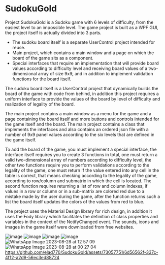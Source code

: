 # SudokuGold

Project SudokuGold is a Sudoku game with 6 levels of difficulty, from the easiest level to an impossible level.
The game project is built as a WPF GUI, the project itself is actually divided into 3 parts.

- The sudoku board itself is a separate UserControl project intended for reuse.
- Main project, which contains a main window and a page on which the board of the game sits as a component.
- Special interfaces that require an implementation that will provide board values according to difficulty level and receiving board values of a two-dimensional array of size 9x9, and in addition to implement validation functions for the board itself.

The sudoku board itself is a UserControl project that dynamically builds the board of the game with code from behind, in addition this project requires a uniform interface to provide the values of the board by level of difficulty and realization of legality of the board.

The main project contains a main window as a menu for the game and a page containing the board itself and more buttons and controls intended for the game itself and the board.
The main project contains a class that implements the interfaces and also contains an ordered json file with a number of 9x9 panel values according to the six levels that are defined in the game itself.

To add the board of the game, you must implement a special interface, the interface itself requires you to create 3 functions in total, one must return a valid two-dimensional array of numbers according to difficulty level, the other two functions require you to perform validations according to the legality of the game, one must return If the value entered into any cell in the table is correct, that means checking according to the legality of the game, according to row/column and submatrix in which the cell is located.
The second function requires returning a list of row and column indexes, if values in a row or column or in a sub-matrix are colored red due to a mistake made by the user during the game, after the function returns such a list the board itself updates the colors of the values from red to blue.

The project uses the Material Design library for rich design, in addition it uses the Fody library which facilitates the definition of class properties and variables in the context of the NotifyChanged event.
The sounds, icons and images in the game itself were downloaded from free websites.


![image](https://github.com/elad770/SudokuGold/assets/73057751/8f103553-4b14-4774-a643-44270a02d4b6)
![image](https://github.com/elad770/SudokuGold/assets/73057751/7dcef590-e0ad-4cf0-af75-24ac7a48f2eb)
![image](https://github.com/elad770/SudokuGold/assets/73057751/c1732fe2-7219-4218-bf32-6f2a78f356f8)
![image](https://github.com/elad770/SudokuGold/assets/73057751/9f8cf214-deb7-49ed-a026-d61ea49d9481)
![WhatsApp Image 2023-08-28 at 12 57 09](https://github.com/elad770/SudokuGold/assets/73057751/8e1a050f-70ff-4ea2-a64d-0881897e3d03)
![WhatsApp Image 2023-08-28 at 00 27 04](https://github.com/elad770/SudokuGold/assets/73057751/6d0e0a01-2425-46a8-a962-7d20b7915042)
https://github.com/elad770/SudokuGold/assets/73057751/6d56562f-337c-4f12-a2d9-56ec3ed88724

